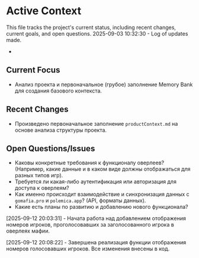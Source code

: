 # Active Context

This file tracks the project's current status, including recent changes, current goals, and open questions.
2025-09-03 10:32:30 - Log of updates made.

*

## Current Focus

* Анализ проекта и первоначальное (грубое) заполнение Memory Bank для создания базового контекста.

## Recent Changes

* Произведено первоначальное заполнение `productContext.md` на основе анализа структуры проекта.

## Open Questions/Issues

* Каковы конкретные требования к функционалу оверлеев? (Например, какие данные и в каком виде должны отображаться для
  разных типов игр).
* Требуется ли какая-либо аутентификация или авторизация для доступа к оверлеям?
* Как именно происходит взаимодействие и синхронизация данных с `gomafia.pro` и `polemica.app`? (API, форматы данных).
* Какие есть планы по развитию и добавлению нового функционала?

[2025-09-12 20:03:31] - Начата работа над добавлением отображения номеров игроков, проголосовавших за заголосованного
игрока в оверлеях мафии.

[2025-09-12 20:08:22] - Завершена реализация функции отображения номеров голосовавших игроков. Все изменения внесены в
код.
